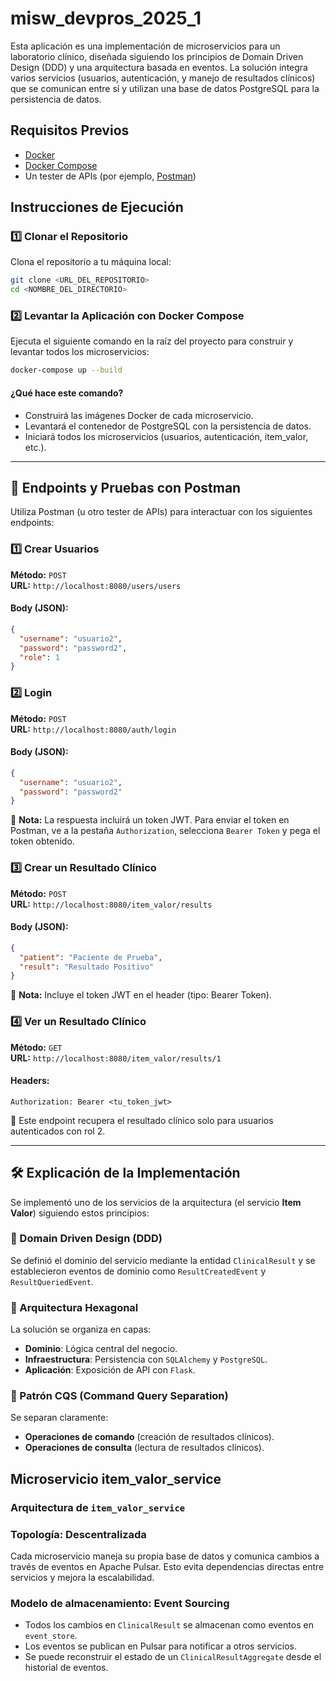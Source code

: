 # misw_devpros_2025_1

Esta aplicación es una implementación de microservicios para un laboratorio clínico, diseñada siguiendo los principios de Domain Driven Design (DDD) y una arquitectura basada en eventos. La solución integra varios servicios (usuarios, autenticación, y manejo de resultados clínicos) que se comunican entre sí y utilizan una base de datos PostgreSQL para la persistencia de datos.

## Requisitos Previos

- [Docker](https://docs.docker.com/get-docker/)
- [Docker Compose](https://docs.docker.com/compose/install/)
- Un tester de APIs (por ejemplo, [Postman](https://www.postman.com/))

## Instrucciones de Ejecución

### 1️⃣ Clonar el Repositorio
Clona el repositorio a tu máquina local:

```bash
git clone <URL_DEL_REPOSITORIO>
cd <NOMBRE_DEL_DIRECTORIO>
```

### 2️⃣ Levantar la Aplicación con Docker Compose

Ejecuta el siguiente comando en la raíz del proyecto para construir y levantar todos los microservicios:

```bash
docker-compose up --build
```

#### ¿Qué hace este comando?
- Construirá las imágenes Docker de cada microservicio.
- Levantará el contenedor de PostgreSQL con la persistencia de datos.
- Iniciará todos los microservicios (usuarios, autenticación, item_valor, etc.).

---

## 📡 Endpoints y Pruebas con Postman

Utiliza Postman (u otro tester de APIs) para interactuar con los siguientes endpoints:

### 1️⃣ Crear Usuarios

**Método:** `POST`  
**URL:** `http://localhost:8080/users/users`

#### Body (JSON):
```json
{
  "username": "usuario2",
  "password": "password2",
  "role": 1
}
```

### 2️⃣ Login

**Método:** `POST`  
**URL:** `http://localhost:8080/auth/login`

#### Body (JSON):
```json
{
  "username": "usuario2",
  "password": "password2"
}
```

📝 **Nota:** La respuesta incluirá un token JWT. Para enviar el token en Postman, ve a la pestaña `Authorization`, selecciona `Bearer Token` y pega el token obtenido.

### 3️⃣ Crear un Resultado Clínico

**Método:** `POST`  
**URL:** `http://localhost:8080/item_valor/results`

#### Body (JSON):
```json
{
  "patient": "Paciente de Prueba",
  "result": "Resultado Positivo"
}
```

🔹 **Nota:** Incluye el token JWT en el header (tipo: Bearer Token).

### 4️⃣ Ver un Resultado Clínico

**Método:** `GET`  
**URL:** `http://localhost:8080/item_valor/results/1`

#### Headers:
```plaintext
Authorization: Bearer <tu_token_jwt>
```
📌 Este endpoint recupera el resultado clínico solo para usuarios autenticados con rol 2.

---

## 🛠 Explicación de la Implementación

Se implementó uno de los servicios de la arquitectura (el servicio **Item Valor**) siguiendo estos principios:

### 📌 Domain Driven Design (DDD)

Se definió el dominio del servicio mediante la entidad `ClinicalResult` y se establecieron eventos de dominio como `ResultCreatedEvent` y `ResultQueriedEvent`.

### 📌 Arquitectura Hexagonal

La solución se organiza en capas:

- **Dominio**: Lógica central del negocio.
- **Infraestructura**: Persistencia con `SQLAlchemy` y `PostgreSQL`.
- **Aplicación**: Exposición de API con `Flask`.


### 📌 Patrón CQS (Command Query Separation)

Se separan claramente:

- **Operaciones de comando** (creación de resultados clínicos).
- **Operaciones de consulta** (lectura de resultados clínicos).

## Microservicio item_valor_service

### Arquitectura de `item_valor_service`

### Topología: Descentralizada
Cada microservicio maneja su propia base de datos y comunica cambios a través de eventos en Apache Pulsar. 
Esto evita dependencias directas entre servicios y mejora la escalabilidad.

### Modelo de almacenamiento: Event Sourcing
- Todos los cambios en `ClinicalResult` se almacenan como eventos en `event_store`.
- Los eventos se publican en Pulsar para notificar a otros servicios.
- Se puede reconstruir el estado de un `ClinicalResultAggregate` desde el historial de eventos.
